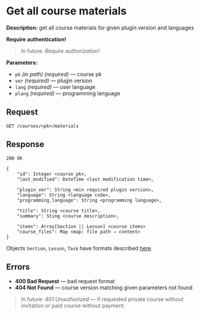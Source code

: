 # Get all course materials

**Description:** 
get all course materials for given plugin version and languages

**Require authentication!**

> In future: *Require authorization!*

**Parameters:**

* `pk` *(in path)* *(required)* — course pk
* `ver` *(required)* — plugin version
* `lang` *(required)* — user language
* `plang` *(required)* — programming language


## Request

```
GET /courses/<pk>/materials
```

## Response

```
200 OK

{
    "id": Integer <course pk>,
    "last_modified": DateTime <last modification time>,

    "plugin_ver": String <min required plugin version>,
    "language": String <language code>,
    "programming_language": String <programming language>,

    "title": String <course title>,
    "summary": Sting <course description>,

    "items": Array[Section || Lesson] <course items>
    "course_files": Map <map: file path ⇒ content>
}
```

Objects `Section`, `Lesson`, `Task` have formats described [here](formats.md).



## Errors

* **400 Bad Request** — bad request format
* **404 Not Found** — course version matching given parameters not found


> In future: *401 Unauthorized* — if requested private course without
> invitation or paid course without payment. 
